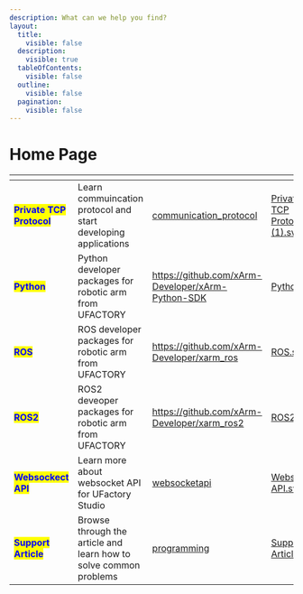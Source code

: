 ```yaml
---
description: What can we help you find?
layout:
  title:
    visible: false
  description:
    visible: true
  tableOfContents:
    visible: false
  outline:
    visible: false
  pagination:
    visible: false
---
```


# Home Page

<table data-view="cards"><thead><tr><th></th><th></th><th data-hidden data-card-target data-type="content-ref"></th><th data-hidden data-card-cover data-type="files"></th></tr></thead><tbody><tr><td><mark style="color:blue;"><strong>Private TCP Protocol</strong></mark></td><td>Learn commuincation protocol and start developing applications</td><td><a href="communication_protocol/">communication_protocol</a></td><td><a href=".gitbook/assets/Private TCP Protocol (1).svg">Private TCP Protocol (1).svg</a></td></tr><tr><td><mark style="color:blue;"><strong>Python</strong></mark></td><td>Python developer packages for robotic arm from UFACTORY</td><td><a href="https://github.com/xArm-Developer/xArm-Python-SDK">https://github.com/xArm-Developer/xArm-Python-SDK</a></td><td><a href=".gitbook/assets/Python.svg">Python.svg</a></td></tr><tr><td><mark style="color:blue;"><strong>ROS</strong></mark></td><td>ROS developer packages for robotic arm from UFACTORY</td><td><a href="https://github.com/xArm-Developer/xarm_ros">https://github.com/xArm-Developer/xarm_ros</a></td><td><a href=".gitbook/assets/ROS.svg">ROS.svg</a></td></tr><tr><td><mark style="color:blue;"><strong>ROS2</strong></mark></td><td>ROS2 deveoper packages for robotic arm from UFACTORY</td><td><a href="https://github.com/xArm-Developer/xarm_ros2">https://github.com/xArm-Developer/xarm_ros2</a></td><td><a href=".gitbook/assets/ROS2.svg">ROS2.svg</a></td></tr><tr><td><mark style="color:blue;"><strong>Websockect API</strong></mark></td><td>Learn more about websocket API for UFactory Studio</td><td><a href="websocketapi/">websocketapi</a></td><td><a href=".gitbook/assets/Websocket API.svg">Websocket API.svg</a></td></tr><tr><td><mark style="color:blue;"><strong>Support Article</strong></mark></td><td>Browse through the article and learn how to solve common problems</td><td><a href="support-articles/programming/">programming</a></td><td><a href=".gitbook/assets/Support Article.svg">Support Article.svg</a></td></tr></tbody></table>
